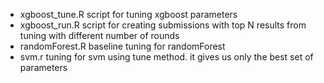 - xgboost_tune.R script for tuning xgboost parameters
- xgboost_run.R script for creating submissions with top N results from tuning with different number of rounds
- randomForest.R baseline tuning for randomForest
- svm.r tuning for svm using tune method. it gives us only the best set of parameters
